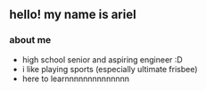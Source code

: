 ## hello! my name is ariel

### about me
- high school senior and aspiring engineer :D
- i like playing sports (especially ultimate frisbee)
- here to learnnnnnnnnnnnnnn

<!--
**mynameisariel/mynameisariel** is a ✨ _special_ ✨ repository because its `README.md` (this file) appears on your GitHub profile.

Here are some ideas to get you started:

- 🔭 I’m currently working on ...
- 🌱 I’m currently learning ...
- 👯 I’m looking to collaborate on ...
- 🤔 I’m looking for help with ...
- 💬 Ask me about ...
- 📫 How to reach me: ...
- 😄 Pronouns: ...
- ⚡ Fun fact: ...
-->
